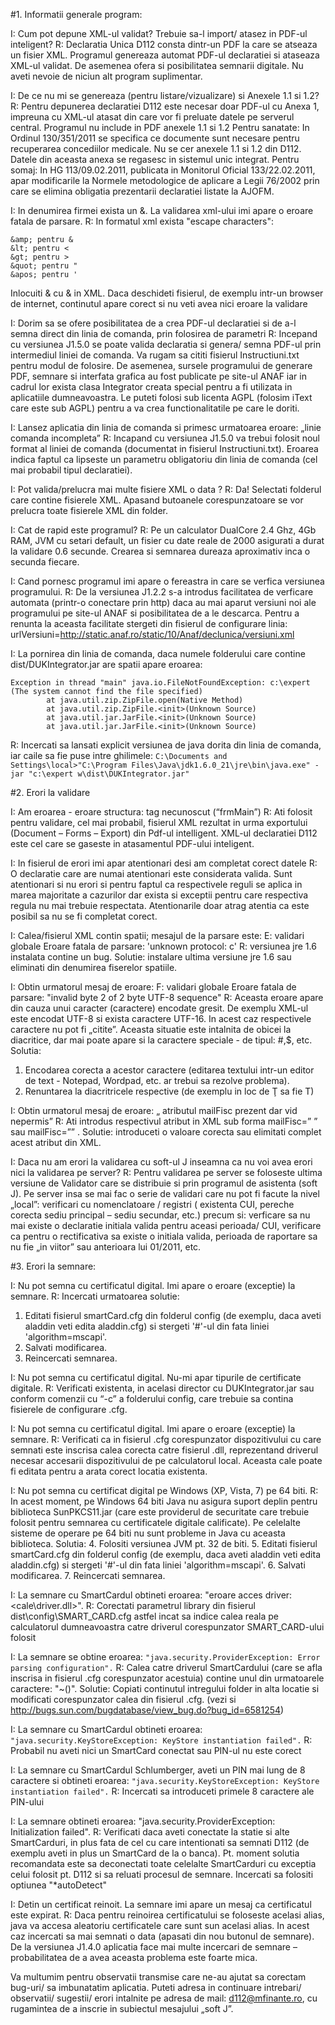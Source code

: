 #1.	Informatii generale program:

I: 	Cum pot depune XML-ul validat? Trebuie sa-l import/ atasez in PDF-ul inteligent?
R:	Declaratia Unica D112 consta dintr-un PDF la care se atseaza un fisier XML. Programul genereaza automat PDF-ul declaratiei si ataseaza XML-ul validat. De asemenea ofera si posibilitatea semnarii digitale. Nu aveti nevoie de niciun alt program suplimentar.

I:	 De ce nu mi se genereaza (pentru listare/vizualizare) si Anexele 1.1 si 1.2?
R:	Pentru depunerea declaratiei D112 este necesar doar PDF-ul cu Anexa 1, impreuna cu XML-ul atasat din care vor fi preluate datele pe serverul central. Programul nu include in PDF anexele 1.1 si 1.2
Pentru sanatate: In Ordinul 130/351/2011 se specifica ce documente sunt necesare pentru recuperarea concediilor medicale. Nu se cer anexele 1.1 si 1.2 din D112. Datele din aceasta anexa se regasesc in sistemul unic integrat.
Pentru somaj: In HG 113/09.02.2011, publicata in Monitorul Oficial 133/22.02.2011, apar modificarile la Normele metodologice de aplicare a Legii 76/2002  prin care se elimina obligatia prezentarii declaratiei listate la AJOFM.

I:	In denumirea firmei exista un &. La validarea xml-ului imi apare o eroare fatala de parsare.
R:	In formatul xml exista "escape characters": 

    &amp; pentru & 
    &lt; pentru < 
    &gt; pentru > 
    &quot; pentru " 
    &apos; pentru '  

Inlocuiti & cu &amp; in XML. Daca deschideti fisierul, de exemplu intr-un browser de internet, continutul apare corect si nu veti avea nici eroare la validare 

I:	Dorim sa se ofere posibilitatea de a crea PDF-ul declaratiei si de a-l semna direct din linia de comanda, prin folosirea de parametri
R:	Incepand cu versiunea J1.5.0 se poate valida declaratia si genera/ semna PDF-ul prin intermediul liniei de comanda. Va rugam sa cititi fisierul Instructiuni.txt pentru modul de folosire. De asemenea, sursele programului de generare PDF, semnare si interfata grafica au fost publicate pe site-ul ANAF iar in cadrul lor exista clasa Integrator creata special pentru a fi utilizata in aplicatiile dumneavoastra. Le puteti folosi sub licenta AGPL (folosim iText care este sub AGPL) pentru a va crea functionalitatile pe care le doriti. 

I:	Lansez aplicatia din linia de comanda si primesc urmatoarea eroare: „linie comanda incompleta”
R:	Incapand cu versiunea J1.5.0 va trebui folosit noul format al liniei de comanda (documentat in fisierul Instructiuni.txt). Eroarea indica faptul ca lipseste un parametru obligatoriu din linia de comanda (cel mai probabil tipul declaratiei).

I:	Pot valida/prelucra mai multe fisiere XML o data ?
R:	Da! Selectati folderul care contine fisierele XML. Apasand butoanele corespunzatoare se vor prelucra toate fisierele XML din folder.

I:	Cat de rapid este programul?
R:	Pe un calculator DualCore 2.4 Ghz, 4Gb RAM,  JVM cu setari default, un fisier cu date reale de 2000 asigurati a durat la validare 0.6 secunde. Crearea si semnarea dureaza aproximativ inca o secunda fiecare.

I: 	Cand pornesc programul imi apare o fereastra in care se verfica versiunea programului. 
R:	De la versiunea J1.2.2 s-a introdus facilitatea de verficare automata (printr-o conectare prin http) daca au mai aparut versiuni noi ale programului pe site-ul ANAF si posibilitatea de a le descarca. Pentru a renunta la aceasta facilitate stergeti din fisierul de configurare linia: urlVersiuni=http://static.anaf.ro/static/10/Anaf/declunica/versiuni.xml

I:	La pornirea din linia de comanda, daca numele folderului care contine dist/DUKIntegrator.jar are spatii apare eroarea:

    Exception in thread "main" java.io.FileNotFoundException: c:\expert (The system cannot find the file specified)
            at java.util.zip.ZipFile.open(Native Method)
            at java.util.zip.ZipFile.<init>(Unknown Source)
            at java.util.jar.JarFile.<init>(Unknown Source)
            at java.util.jar.JarFile.<init>(Unknown Source)

R:	Incercati sa lansati explicit versiunea de java dorita din linia de comanda, iar caile sa fie puse intre ghilimele:
`C:\Documents and Settings\local>"C:\Program Files\Java\jdk1.6.0_21\jre\bin\java.exe" -jar "c:\expert w\dist\DUKIntegrator.jar"`

#2.	Erori la validare

I:	Am eroarea - eroare structura: tag necunoscut (“frmMain”)
R:	Ati folosit pentru validare, cel mai probabil, fisierul XML rezultat in urma exportului (Document – Forms – Export) din Pdf-ul intelligent. XML-ul declaratiei D112 este cel care se gaseste in atasamentul PDF-ului inteligent.

I: 	In fisierul de erori imi apar atentionari desi am completat corect datele
R: 	O declaratie care are numai atentionari este considerata valida. 
Sunt atentionari si nu erori si pentru faptul ca respectivele reguli se aplica in marea majoritate a cazurilor dar exista si exceptii pentru care respectiva regula nu mai trebuie respectata. Atentionarile doar atrag atentia ca este posibil sa nu se fi completat corect.


I:	Calea/fisierul XML contin spatii; mesajul de la parsare este:
E: validari globale
 Eroare fatala de parsare: 'unknown protocol: c'
R:	versiunea jre 1.6 instalata contine un bug. Solutie: instalare ultima versiune jre 1.6 sau eliminati din denumirea fiserelor spatiile.

I: 	Obtin urmatorul mesaj de eroare:
F: validari globale 
Eroare fatala de parsare: "invalid byte 2 of 2 byte UTF-8 sequence" 
R: 	Aceasta eroare apare din cauza unui caracter (caractere) encodate gresit. De exemplu XML-ul este encodat UTF-8 si exista caractere UTF-16. In acest caz respectivele caractere nu pot fi „citite”.
Aceasta situatie este intalnita de obicei la diacritice, dar mai poate apare si la caractere speciale - de tipul: #,$, etc.
Solutia:
1. Encodarea corecta a acestor caractere (editarea textului intr-un editor de text - Notepad, Wordpad,  etc. ar trebui sa rezolve problema).
2. Renuntarea la diacritricele respective (de exemplu in loc de Ţ sa fie T)

I: 	Obtin urmatorul mesaj de eroare:
„ atributul mailFisc prezent dar vid nepermis”
R:	Ati introdus respectivul atribut in XML sub forma mailFisc=”   ” sau mailFisc=”” . Solutie: introduceti o valoare corecta sau elimitati complet acest atribut din XML.

I: 	Daca nu am erori la validarea cu soft-ul J inseamna ca nu voi avea erori nici la validarea pe server?
R: 	Pentru validarea pe server se foloseste ultima versiune de Validator care se distribuie si prin programul de asistenta (soft J). Pe server insa se mai fac o serie de validari care nu pot fi facute la nivel „local”: verificari cu nomenclatoare / registri ( existenta CUI, pereche corecta sediu principal – sediu secundar, etc.) precum si: verficare sa nu mai existe o declaratie initiala valida pentru aceasi perioada/ CUI, verificare ca pentru o rectificativa sa existe o initiala valida, perioada de raportare sa nu fie „in viitor” sau anterioara lui 01/2011, etc.

#3.	Erori la semnare:

I: 	Nu pot semna cu certificatul digital. Imi apare o eroare (exceptie) la semnare.
R:	Incercati urmatoarea solutie:
1.	Editati fisierul smartCard.cfg din folderul config (de exemplu, daca aveti aladdin veti edita aladdin.cfg) si stergeti '#'-ul din fata liniei 'algorithm=mscapi'.
2.	Salvati modificarea.
3.	Reincercati semnarea.

I: 	Nu pot semna cu certificatul digital. Nu-mi apar tipurile de certificate digitale.
R:	Verificati existenta, in acelasi director cu DUKIntegrator.jar sau conform comenzii cu “-c” a folderului config, care trebuie sa contina fisierele de configurare .cfg.

I: 	Nu pot semna cu certificatul digital. Imi apare o eroare (exceptie) la semnare.
R:	Verificati ca in fisierul .cfg corespunzator dispozitivului cu care semnati este inscrisa calea corecta catre fisierul .dll, reprezentand driverul necesar accesarii dispozitivului de pe calculatorul local. Aceasta cale poate fi editata pentru a arata corect locatia existenta.

I:	Nu pot semna cu certificat digital pe Windows (XP, Vista, 7) pe 64 biti.
R:	In acest moment, pe Windows 64 biti Java nu asigura suport deplin pentru biblioteca SunPKCS11.jar (care este providerul de securitate care trebuie folosit pentru semnarea cu certificatele digitale calificate). Pe celelalte sisteme de operare pe 64 biti nu sunt probleme in Java cu aceasta biblioteca. 
Solutia: 
4.	Folositi versiunea JVM pt. 32 de biti.
5.	Editati fisierul smartCard.cfg din folderul config (de exemplu, daca aveti aladdin veti edita aladdin.cfg) si stergeti '#'-ul din fata liniei 'algorithm=mscapi'.
6.	Salvati modificarea.
7.	Reincercati semnarea.

I:	La semnare cu SmartCardul obtineti eroarea: "eroare acces driver: <cale\driver.dll>".
R:	Corectati parametrul library din fisierul dist\config\SMART_CARD.cfg astfel incat sa indice calea reala pe calculatorul dumneavoastra catre driverul corespunzator SMART_CARD-ului folosit

I:	La semnare se obtine eroarea:
`"java.security.ProviderException: Error parsing configuration".`
R:	Calea catre driverul SmartCardului (care se afla inscrisa in fisierul .cfg corespunzator acestuia) contine unul din urmatoarele caractere: "~()". Solutie: Copiati continutul intregului folder in alta locatie si modificati corespunzator calea din fisierul .cfg. (vezi si http://bugs.sun.com/bugdatabase/view_bug.do?bug_id=6581254)

I:	La semnare cu SmartCardul obtineti eroarea: 
`"java.security.KeyStoreException: KeyStore instantiation failed".`
R:	Probabil nu aveti nici un SmartCard conectat sau PIN-ul nu este corect


I:	La semnare cu SmartCardul Schlumberger, aveti un PIN mai lung de 8 caractere si obtineti eroarea: 
`"java.security.KeyStoreException: KeyStore instantiation failed".`
R:	Incercati sa introduceti primele 8 caractere ale PIN-ului

I:	La semnare obtineti eroarea: "java.security.ProviderException: Initialization failed".
R:	Verificati daca aveti conectate la statie si alte SmartCarduri, in plus fata de cel cu care intentionati sa semnati D112 (de exemplu aveti in plus un SmartCard de la o banca). Pt. moment solutia recomandata este sa deconectati toate celelalte SmartCarduri cu exceptia celui folosit pt. D112 si sa reluati procesul de semnare. Incercati sa folositi optiunea "*autoDetect"

I: 	Detin un certificat reinoit. La semnare imi apare un mesaj ca certificatul este expirat.
R:	Daca pentru reinoirea certificatului se foloseste acelasi alias, java va accesa aleatoriu certificatele care sunt sun acelasi alias. In acest caz incercati sa mai semnati o data (apasati din nou butonul de semnare). De la versiunea J1.4.0 aplicatia face mai multe incercari de semnare – probabilitatea de a avea aceasta problema este foarte mica.

Va multumim pentru observatii transmise care ne-au ajutat sa corectam bug-uri/ sa imbunatatim aplicatia. Puteti adresa in continuare intrebari/ observatii/ sugestii/ erori intalnite pe adresa de mail: d112@mfinante.ro, cu rugamintea de a inscrie in subiectul mesajului „soft J”. 
